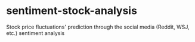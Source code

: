 # sentiment-stock-analysis
Stock price fluctuations' prediction through the social media (Reddit, WSJ, etc.) sentiment analysis

